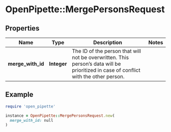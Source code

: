 # OpenPipette::MergePersonsRequest

## Properties

| Name | Type | Description | Notes |
| ---- | ---- | ----------- | ----- |
| **merge_with_id** | **Integer** | The ID of the person that will not be overwritten. This person’s data will be prioritized in case of conflict with the other person. |  |

## Example

```ruby
require 'open_pipette'

instance = OpenPipette::MergePersonsRequest.new(
  merge_with_id: null
)
```

